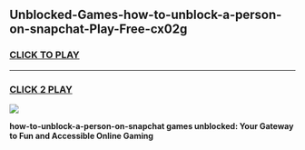 
## Unblocked-Games-how-to-unblock-a-person-on-snapchat-Play-Free-cx02g
<h3>
<a href="https://premium76.site?title=how-to-unblock-a-person-on-snapchat&ref=23A">CLICK TO PLAY</a></h3>
<hr>

<h3>
<a href="https://premium76.site?title=how-to-unblock-a-person-on-snapchat&ref=23A">CLICK 2 PLAY</a>
  
</h3>

<a href="https://premium76.site?title=how-to-unblock-a-person-on-snapchat&ref=23A"><img src="https://clearcache.store/games.png"></a>


**how-to-unblock-a-person-on-snapchat games unblocked: Your Gateway to Fun and Accessible Online Gaming**
